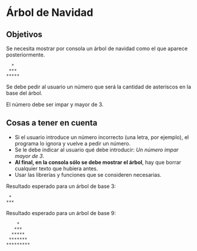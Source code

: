 # Árbol de Navidad

## Objetivos
Se necesita mostrar por consola un árbol de navidad como el que aparece posteriormente.
~~~~
  *
 ***
*****  
~~~~

Se debe pedir al usuario un número que será la cantidad de asteriscos en la base del árbol.

El número debe ser impar y mayor de 3.


## Cosas a tener en cuenta
* Si el usuario introduce un número incorrecto (una letra, por ejemplo), el programa lo ignora y vuelve a pedir un número.
* Se le debe indicar al usuario qué debe introducir: _Un número impar mayor de 3_.
* **Al final, en la consola sólo se debe mostrar el árbol**, hay que borrar cualquier texto que hubiera antes.
* Usar las librerías y funciones que se consideren necesarias.

Resultado esperado para un árbol de base 3:
~~~~
 *
***  
~~~~

Resultado esperado para un árbol de base 9:
~~~~
    *
   ***
  *****
 *******
*********
~~~~
